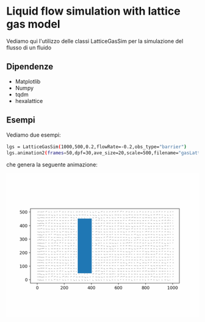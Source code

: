# Liquid flow simulation with lattice gas model
Vediamo qui l'utilizzo delle classi LatticeGasSim per la simulazione del flusso di un fluido

## Dipendenze
* Matplotlib
* Numpy
* tqdm
* hexalattice

## Esempi
Vediamo due esempi:
```sh
lgs = LatticeGasSim(1000,500,0.2,flowRate=-0.2,obs_type="barrier")
lgs.animation2(frames=50,dpf=30,ave_size=20,scale=500,filename="gasLattice_barr")
```
che genera la seguente animazione:
<p align="center">
  <img width="1000" src="https://github.com/oooidw/Proj_Lab_comp/blob/main/Images/gasLattice_cube.gif">
</p>
